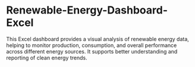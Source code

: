 # Renewable-Energy-Dashboard-Excel
This Excel dashboard provides a visual analysis of renewable energy data, helping to monitor production, consumption, and overall performance across different energy sources. It supports better understanding and reporting of clean energy trends.
